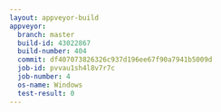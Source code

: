 ```yaml
---
layout: appveyor-build
appveyor:
  branch: master
  build-id: 43022867
  build-number: 404
  commit: df407073826326c937d196ee67f90a7941b5009d
  job-id: pvvau1sh4l8v7r7c
  job-number: 4
  os-name: Windows
  test-result: 0
---
```

